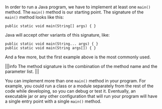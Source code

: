 In order to run a Java program, we have to implement at least one `main()` method.
The `main()` method is our starting point.
The signature of the `main()` method looks like this:
```
public static void main(String[] args) { }
```
Java will accept other variants of this signature, like:
```
public static void main(String... args) { }
public static void main(String args[]) { }
```
And a few more, but the first example above is the most commonly used.


|||info
The method signature is the combination of the method name and the parameter list.
|||

You can implement more than one `main()` method in your program.
For example, you could run a class or a module separately from the rest of the code  while developing, so you can debug or test it.
Eventually, an executable jar or any other configuration that will run your program will have a single entry point with a single `main()` method.